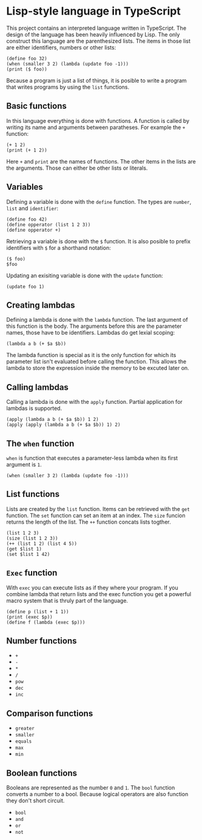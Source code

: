 # Lisp-style language in TypeScript

This project contains an interpreted language written in TypeScript. The design of the language has been heavily influenced by Lisp. The only construct this language are the parenthesized lists. The items in those list are either identifiers, numbers or other lists:

```
(define foo 32)
(when (smaller 3 2) (lambda (update foo -1)))
(print ($ foo))
```

Because a program is just a list of things, it is posible to write a program that writes programs by using the `list` functions.

## Basic functions

In this language everything is done with functions. A function is called by writing its name and arguments between paratheses. For example the `+` function:

```
(+ 1 2)
(print (+ 1 2))
```

Here `+` and `print` are the names of functions. The other items in the lists are the arguments. Those can either be other lists or literals.

## Variables

Defining a variable is done with the `define` function. The types are `number`, `list` and `identifier`:

```
(define foo 42)
(define opperator (list 1 2 3))
(define opperator +)
```

Retrieving a variable is done with the `$` function. It is also posible to prefix identifiers with `$` for a shorthand notation:

```
($ foo)
$foo
```

Updating an exisiting variable is done with the `update` function:

```
(update foo 1)
```

## Creating lambdas

Defining a lambda is done with the `lambda` function. The last argument of this function is the body. The arguments before this are the parameter names, those have to be identifiers. Lambdas do get lexial scoping:

```
(lambda a b (+ $a $b))
```

The lambda function is special as it is the only function for which its parameter list isn't evaluated before calling the function. This allows the lambda to store the expression inside the memory to be excuted later on.

## Calling lambdas

Calling a lambda is done with the `apply` function. Partial application for lambdas is supported.

```
(apply (lambda a b (+ $a $b)) 1 2)
(apply (apply (lambda a b (+ $a $b)) 1) 2)
```

## The `when` function

`when` is function that executes a parameter-less lambda when its first argument is `1`.

```
(when (smaller 3 2) (lambda (update foo -1)))
```

## List functions
 
Lists are created by the `list` function. Items can be retrieved with the `get` function. The `set` function can set an item at an index. The `size` funcion returns the length of the list. The `++` function concats lists togther.

```
(list 1 2 3)
(size (list 1 2 3))
(++ (list 1 2) (list 4 5))
(get $list 1)
(set $list 1 42)
```

## `Exec` function

With `exec` you can execute lists as if they where your program. If you combine lambda that return lists and the exec function you get a powerful macro system that is thruly part of the language.

```
(define p (list + 1 1))
(print (exec $p))
(define f (lambda (exec $p)))
```

## Number functions

- `+`
- `-`
- `*`
- `/`
- `pow`
- `dec`
- `inc`

## Comparison functions

- `greater`
- `smaller`
- `equals`
- `max`
- `min`

## Boolean functions

Booleans are represented as the number `0` and `1`. The `bool` function converts a number to a bool. Because logical operators are also function they don't short circuit.

- `bool`
- `and`
- `or`
- `not`